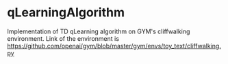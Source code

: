 # qLearningAlgorithm
Implementation of TD qLearning algorithm on GYM's cliffwalking environment. 
Link of the environment is https://github.com/openai/gym/blob/master/gym/envs/toy_text/cliffwalking.py 
